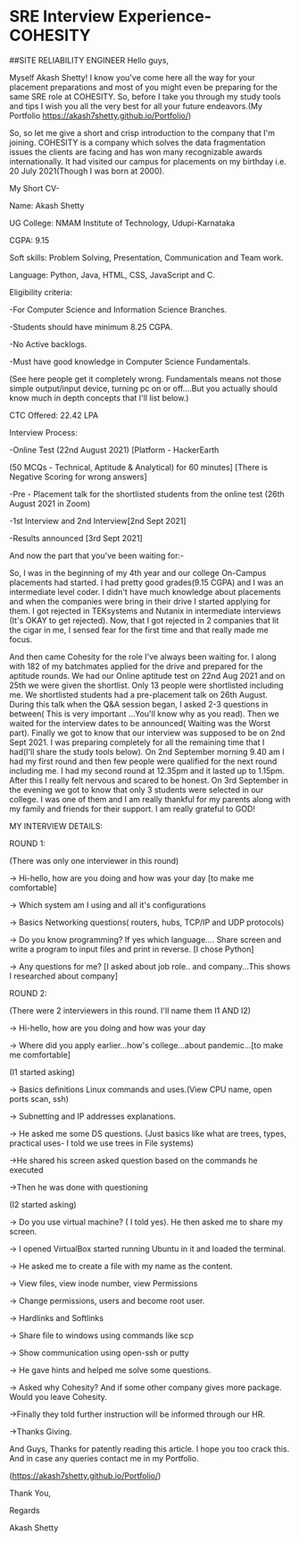 # SRE Interview Experience- COHESITY
##SITE RELIABILITY ENGINEER 
Hello guys, 

Myself Akash Shetty! I know you've come here all the way for your placement preparations and most of you might even be preparing for the same SRE role at COHESITY. So, before I take you through my study tools and tips I wish you all the very best for all your future endeavors.(My Portfolio https://akash7shetty.github.io/Portfolio/)

So, so let me give a short and crisp introduction to the company that I'm joining. COHESITY is a company which solves the data fragmentation issues the clients are facing and has won many recognizable awards internationally. It had visited our campus for placements  on my birthday i.e. 20 July 2021(Though I was born at 2000). 

My Short CV-

Name: Akash Shetty

UG College: NMAM Institute of Technology, Udupi-Karnataka

CGPA: 9.15

Soft skills: Problem Solving, Presentation, Communication and Team work.

Language: Python, Java, HTML, CSS, JavaScript and C.

Eligibility criteria:

-For Computer Science and Information Science Branches.

-Students should have minimum 8.25 CGPA.

-No Active backlogs.

-Must have good knowledge in Computer Science Fundamentals.

(See here people get it completely wrong. Fundamentals means not those simple output/input device, turning pc on or off....But you actually should know much in depth concepts that I'll list below.)

CTC Offered: 22.42 LPA

Interview Process:

-Online Test (22nd August 2021) [Platform - HackerEarth  

(50 MCQs - Technical, Aptitude & Analytical) for 60 minutes] [There is Negative Scoring for wrong answers]

-Pre - Placement talk for the shortlisted students from the online test (26th August 2021 in Zoom)

-1st Interview and 2nd Interview[2nd Sept 2021]

-Results announced [3rd Sept 2021]

And now the part that you've been waiting for:-

So, I was in the beginning of my 4th year and our college On-Campus placements had started. I had pretty good grades(9.15 CGPA) and I was an intermediate level coder. I didn't have much knowledge about placements and when the companies were bring in their drive I started applying for them. I got rejected in TEKsystems and Nutanix in intermediate interviews (It's OKAY to get rejected). Now, that I got rejected in 2 companies that lit the cigar in me, I sensed fear for the first time and that really made me focus. 

And then came Cohesity for the role I've always been waiting for. I along with 182 of my batchmates applied for the drive and prepared for the aptitude rounds. We had our Online aptitude test on 22nd Aug 2021 and on 25th we were given the shortlist. Only 13 people were shortlisted including me. We shortlisted students had a pre-placement talk on 26th August. During this talk when the Q&A session began, I asked 2-3 questions in between( This is very important …You'll know why as you read). Then we waited for the interview dates to be announced( Waiting was the Worst part). Finally we got to know that our interview was supposed to be on 2nd Sept 2021. I was preparing completely for all the remaining time that I had(I'll share the study tools below). On 2nd September morning 9.40 am I had my first round and then few people were qualified for the next round including me. I had my second round at 12.35pm and it lasted up to 1.15pm. After this I really felt nervous and scared to be honest. On 3rd September in the evening we got to know that only 3 students were selected in our college. I was one of them and I am really thankful for my parents along with my family and friends for their support. I am really grateful to GOD! 

MY INTERVIEW DETAILS:

ROUND 1:

(There was only one interviewer in this round)

-> Hi-hello, how are you doing and how was your day [to make me comfortable] 

-> Which system am I using and all it's configurations

-> Basics Networking questions( routers, hubs, TCP/IP and UDP protocols)

-> Do you know programming? If yes which language.... Share screen and write a program to input files and print in reverse. [I chose Python]

-> Any questions for me? [I asked about job role.. and company...This shows I researched about company]

ROUND 2: 

(There were 2 interviewers in this round. I'll name them I1 AND I2)

-> Hi-hello, how are you doing and how was your day 

-> Where did you apply earlier...how's college...about pandemic...[to make me comfortable]

(I1 started asking)

-> Basics definitions Linux commands and uses.(View CPU name, open ports scan, ssh)

-> Subnetting and IP addresses explanations.

-> He asked me some DS questions. (Just basics like what are trees, types, practical uses- I told we use trees in File systems)

->He shared his screen asked question based on the commands he executed

->Then he was done with questioning

(I2 started asking)

-> Do you use virtual machine? ( I told yes). He then asked me to share my screen.

-> I opened VirtualBox started running Ubuntu in it and loaded the terminal.

-> He asked me to create a file with my name as the content.

-> View files, view inode number, view Permissions

-> Change permissions, users and become root user.

-> Hardlinks and Softlinks

-> Share file to windows using commands like scp

-> Show communication using open-ssh or putty

-> He gave hints and helped me solve some questions.

-> Asked why Cohesity? And if some other company gives more package. Would you leave Cohesity.

->Finally they told further instruction will be informed through our HR.

->Thanks Giving.

And Guys, Thanks for patently reading this article. I hope you too crack this. And in case any queries contact me in my Portfolio. 

(https://akash7shetty.github.io/Portfolio/)

Thank You,

Regards 

Akash Shetty
